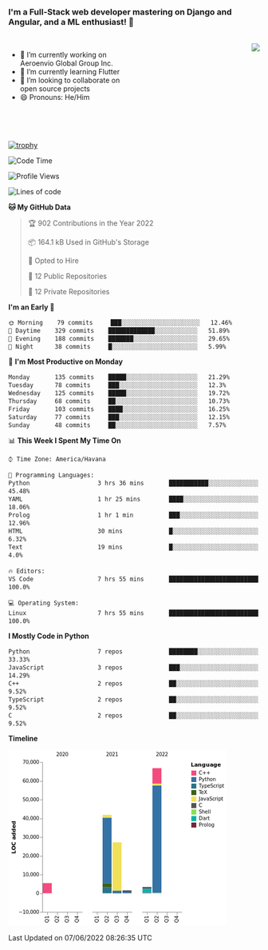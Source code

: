 ### I'm a Full-Stack web developer mastering on Django and Angular, and a ML enthusiast!  👋

<br/>

<img align="right" height="250"  src="https://media1.giphy.com/media/qgQUggAC3Pfv687qPC/giphy.gif?cid=ecf05e470ttfxgsj072btembitu1zn4ti3t3cdyg4jo5b3by&rid=giphy.gif&ct=g" />

 <div style="width:50%">
    <ul>
      <li>🔭 I’m currently working on Aeroenvio Global Group Inc.</li>
      <li>🌱 I’m currently learning Flutter</li>
      <li>👯 I’m looking to collaborate on open source projects</li>
      <li>😄 Pronouns: He/Him</li>
<!--       <li>⚡ Fun fact: I started my first professional project for a company as web dev without knowing any JS </li> -->
    </ul>
  </div>
  
<br/><br/><br/>

[![trophy](https://github-profile-trophy.vercel.app/?username=dfg-98&row=3&column=3&theme=monokai)](https://github.com/ryo-ma/github-profile-trophy)


<!--START_SECTION:waka-->
![Code Time](http://img.shields.io/badge/Code%20Time-230%20hrs%206%20mins-blue)

![Profile Views](http://img.shields.io/badge/Profile%20Views-0-blue)

![Lines of code](https://img.shields.io/badge/From%20Hello%20World%20I%27ve%20Written-146%20Thousand%20lines%20of%20code-blue)

**🐱 My GitHub Data** 

> 🏆 902 Contributions in the Year 2022
 > 
> 📦 164.1 kB Used in GitHub's Storage 
 > 
> 💼 Opted to Hire
 > 
> 📜 12 Public Repositories 
 > 
> 🔑 12 Private Repositories  
 > 
**I'm an Early 🐤** 

```text
🌞 Morning    79 commits     ███░░░░░░░░░░░░░░░░░░░░░░   12.46% 
🌆 Daytime    329 commits    █████████████░░░░░░░░░░░░   51.89% 
🌃 Evening    188 commits    ███████░░░░░░░░░░░░░░░░░░   29.65% 
🌙 Night      38 commits     █░░░░░░░░░░░░░░░░░░░░░░░░   5.99%

```
📅 **I'm Most Productive on Monday** 

```text
Monday       135 commits    █████░░░░░░░░░░░░░░░░░░░░   21.29% 
Tuesday      78 commits     ███░░░░░░░░░░░░░░░░░░░░░░   12.3% 
Wednesday    125 commits    █████░░░░░░░░░░░░░░░░░░░░   19.72% 
Thursday     68 commits     ██░░░░░░░░░░░░░░░░░░░░░░░   10.73% 
Friday       103 commits    ████░░░░░░░░░░░░░░░░░░░░░   16.25% 
Saturday     77 commits     ███░░░░░░░░░░░░░░░░░░░░░░   12.15% 
Sunday       48 commits     ██░░░░░░░░░░░░░░░░░░░░░░░   7.57%

```


📊 **This Week I Spent My Time On** 

```text
⌚︎ Time Zone: America/Havana

💬 Programming Languages: 
Python                   3 hrs 36 mins       ███████████░░░░░░░░░░░░░░   45.48% 
YAML                     1 hr 25 mins        ████░░░░░░░░░░░░░░░░░░░░░   18.06% 
Prolog                   1 hr 1 min          ███░░░░░░░░░░░░░░░░░░░░░░   12.96% 
HTML                     30 mins             █░░░░░░░░░░░░░░░░░░░░░░░░   6.32% 
Text                     19 mins             █░░░░░░░░░░░░░░░░░░░░░░░░   4.0%

🔥 Editors: 
VS Code                  7 hrs 55 mins       █████████████████████████   100.0%

💻 Operating System: 
Linux                    7 hrs 55 mins       █████████████████████████   100.0%

```

**I Mostly Code in Python** 

```text
Python                   7 repos             ████████░░░░░░░░░░░░░░░░░   33.33% 
JavaScript               3 repos             ███░░░░░░░░░░░░░░░░░░░░░░   14.29% 
C++                      2 repos             ██░░░░░░░░░░░░░░░░░░░░░░░   9.52% 
TypeScript               2 repos             ██░░░░░░░░░░░░░░░░░░░░░░░   9.52% 
C                        2 repos             ██░░░░░░░░░░░░░░░░░░░░░░░   9.52%

```


**Timeline**

![Chart not found](https://raw.githubusercontent.com/dfg-98/dfg-98/main/charts/bar_graph.png) 


 Last Updated on 07/06/2022 08:26:35 UTC
<!--END_SECTION:waka-->

